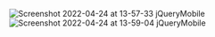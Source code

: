 ![Screenshot 2022-04-24 at 13-57-33 jQueryMobile](https://user-images.githubusercontent.com/59522615/164980134-9449cb98-7cad-4afc-92b8-12732e8688fe.png)
![Screenshot 2022-04-24 at 13-59-04 jQueryMobile](https://user-images.githubusercontent.com/59522615/164980138-b3e9a1e2-0505-4e83-a0fa-74339d2590af.png)
